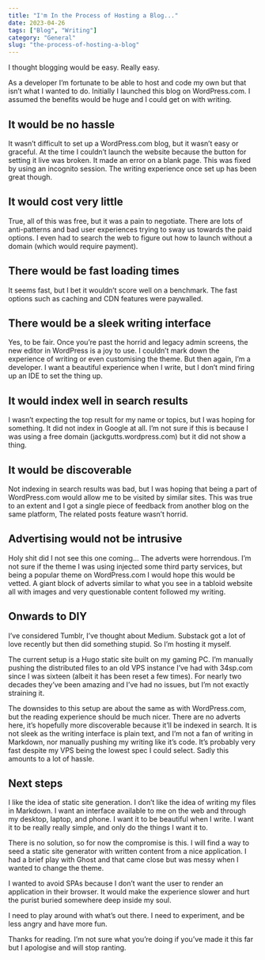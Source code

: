 ```yaml
---
title: "I'm In the Process of Hosting a Blog..."
date: 2023-04-26
tags: ["Blog", "Writing"]
category: "General"
slug: "the-process-of-hosting-a-blog"
---
```


I thought blogging would be easy. Really easy.

As a developer I’m fortunate to be able to host and code my own but that isn’t what I wanted to do. Initially I launched this blog on WordPress.com. I assumed the benefits would be huge and I could get on with writing.

## It would be no hassle

It wasn’t difficult to set up a WordPress.com blog, but it wasn’t easy or graceful. At the time I couldn’t launch the website because the button for setting it live was broken. It made an error on a blank page. This was fixed by using an incognito session. The writing experience once set up has been great though.

## It would cost very little

True, all of this was free, but it was a pain to negotiate. There are lots of anti-patterns and bad user experiences trying to sway us towards the paid options. I even had to search the web to figure out how to launch without a domain (which would require payment).

## There would be fast loading times

It seems fast, but I bet it wouldn’t score well on a benchmark. The fast options such as caching and CDN features were paywalled.

## There would be a sleek writing interface

Yes, to be fair. Once you’re past the horrid and legacy admin screens, the new editor in WordPress is a joy to use. I couldn’t mark down the experience of writing or even customising the theme. But then again, I’m a developer. I want a beautiful experience when I write, but I don’t mind firing up an IDE to set the thing up.

## It would index well in search results

I wasn’t expecting the top result for my name or topics, but I was hoping for something. It did not index in Google at all. I’m not sure if this is because I was using a free domain (jackgutts.wordpress.com) but it did not show a thing.

## It would be discoverable

Not indexing in search results was bad, but I was hoping that being a part of WordPress.com would allow me to be visited by similar sites. This was true to an extent and I got a single piece of feedback from another blog on the same platform, The related posts feature wasn’t horrid.

## Advertising would not be intrusive

Holy shit did I not see this one coming… The adverts were horrendous. I’m not sure if the theme I was using injected some third party services, but being a popular theme on WordPress.com I would hope this would be vetted. A giant block of adverts similar to what you see in a tabloid website all with images and very questionable content followed my writing.

## Onwards to DIY

I’ve considered Tumblr, I’ve thought about Medium. Substack got a lot of love recently but then did something stupid. So I’m hosting it myself.

The current setup is a Hugo static site built on my gaming PC. I’m manually pushing the distributed files to an old VPS instance I’ve had with 34sp.com since I was sixteen (albeit it has been reset a few times). For nearly two decades they’ve been amazing and I’ve had no issues, but I’m not exactly straining it.

The downsides to this setup are about the same as with WordPress.com, but the reading experience should be much nicer. There are no adverts here, it’s hopefully more discoverable because it’ll be indexed in search. It is not sleek as the writing interface is plain text, and I’m not a fan of writing in Markdown, nor manually pushing my writing like it’s code. It’s probably very fast despite my VPS being the lowest spec I could select. Sadly this amounts to a lot of hassle.

## Next steps

I like the idea of static site generation. I don’t like the idea of writing my files in Markdown. I want an interface available to me on the web and through my desktop, laptop, and phone. I want it to be beautiful when I write. I want it to be really really simple, and only do the things I want it to.

There is no solution, so for now the compromise is this. I will find a way to seed a static site generator with written content from a nice application. I had a brief play with Ghost and that came close but was messy when I wanted to change the theme.

I wanted to avoid SPAs because I don’t want the user to render an application in their browser. It would make the experience slower and hurt the purist buried somewhere deep inside my soul.

I need to play around with what’s out there. I need to experiment, and be less angry and have more fun.

Thanks for reading. I’m not sure what you’re doing if you’ve made it this far but I apologise and will stop ranting.
